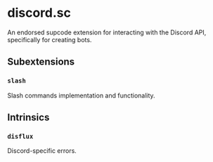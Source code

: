# discord.sc

An endorsed supcode extension for interacting with the Discord API, specifically for creating bots.

## Subextensions

### `slash`

Slash commands implementation and functionality.

## Intrinsics

### `disflux`

Discord-specific errors.
